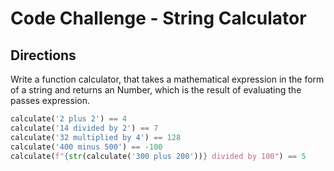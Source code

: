 # Code Challenge - String Calculator

## Directions
Write a function calculator, that takes a mathematical expression in the form of a string and returns an Number, which is the result of evaluating the passes expression.

```python
calculate('2 plus 2') == 4
calculate('14 divided by 2') == 7
calculate('32 multiplied by 4') == 128
calculate('400 minus 500') == -100
calculate(f"{str(calculate('300 plus 200'))} divided by 100") == 5
```
